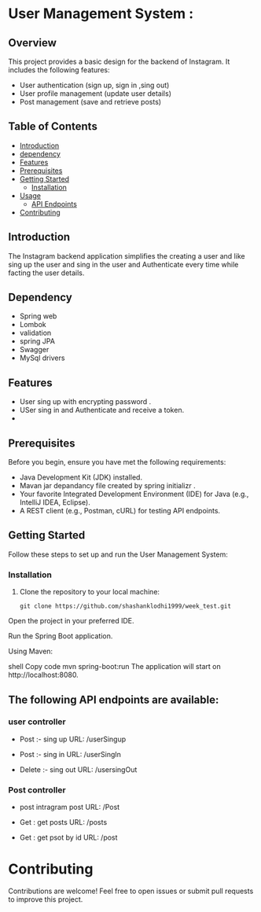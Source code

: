 
# User Management System :

## Overview

This project provides a basic design for the backend of Instagram. It includes the following features:

- User authentication (sign up, sign in ,sing out)
- User profile management (update user details)
- Post management (save and retrieve posts)

## Table of Contents

- [Introduction](#introduction)
- [dependency](#dependency)
- [Features](#features)
- [Prerequisites](#prerequisites)
- [Getting Started](#getting-started)
  - [Installation](#installation)
- [Usage](#usage)
  - [API Endpoints](#api-endpoints)
- [Contributing](#contributing)


## Introduction

The Instagram backend application  simplifies the creating a user and like sing up the user and sing in the user and Authenticate every time while facting the user details.

## Dependency
- Spring web 
- Lombok
- validation
- spring JPA
- Swagger 
- MySql drivers 
## Features
- User sing up with encrypting password .
- USer sing in and Authenticate and receive a token.
-
## Prerequisites

Before you begin, ensure you have met the following requirements:

- Java Development Kit (JDK) installed.
- Mavan jar depandancy file created by spring initializr .
- Your favorite Integrated Development Environment (IDE) for Java (e.g., IntelliJ IDEA, Eclipse).
- A REST client (e.g., Postman, cURL) for testing API endpoints.

## Getting Started

Follow these steps to set up and run the  User Management System:

### Installation

1. Clone the repository to your local machine:

   ```shell
   git clone https://github.com/shashanklodhi1999/week_test.git
Open the project in your preferred IDE.

Run the Spring Boot application.

Using Maven:

shell
Copy code
mvn spring-boot:run
The application will start on http://localhost:8080.

 ## The following API endpoints are available:

### user controller 

- Post :- sing up
  URL: /userSingup 

- Post :- sing in
  URL: /userSingIn

- Delete :- sing out
  URL: /usersingOut

### Post controller 
- post intragram post 
  URL: /Post
- Get : get posts 
  URL: /posts

- Get : get psot by id 
  URL: /post  

# Contributing
Contributions are welcome! Feel free to open issues or submit pull requests to improve this project.






